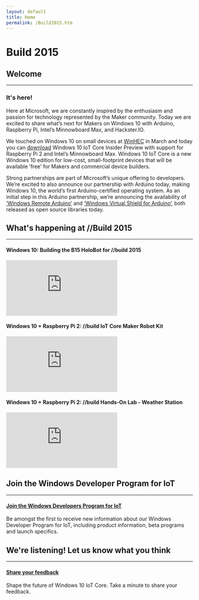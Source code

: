 ```yaml
---
layout: default
title: Home
permalink: /Build2015.htm
---
```

<div class="build-2015-background">
  <div class="col-md-12 text-center">
    <h1>Build 2015</h1>
  </div>
</div>
<div class="row section-heading">
  <h2>Welcome</h2>
  <hr>
  <h3>It's here!</h3>
  <div class="build-2015-windows"></div>
  <p>Here at Microsoft, we are constantly inspired by the enthusiasm and passion for technology represented by the Maker community. Today we are excited to share what’s next for Makers on Windows 10 with Arduino, Raspberry Pi, Intel’s Minnowboard Max, and Hackster.IO.</p>

  <p>We touched on Windows 10 on small devices at <a href="https://msdn.microsoft.com/en-us/windows/hardware/dn913720(v=vs.85).aspx">WinHEC</a> in March and today you can <a href="https://dev.windows.com/en-US/iot">download</a> Windows 10 IoT Core Insider Preview with support for Raspberry Pi 2 and Intel’s Minnowboard Max. Windows 10 IoT Core is a new Windows 10 edition for low-cost, small-footprint devices that will be available ‘free’ for Makers and commercial device builders.</p>

  <p>Strong partnerships are part of Microsoft’s unique offering to developers. We’re excited to also announce our partnership with Arduino today, making Windows 10, the world’s first Arduino-certified operating system. As an initial step in this Arduino partnership, we’re announcing the availability of <a href="http://ms-iot.github.io/content/win10/SetupWRA.htm">‘Windows Remote Arduino’</a> and <a href="http://ms-iot.github.io/content/win10/SetupWVSA.htm">‘Windows Virtual Shield for Arduino’</a>, both released as open source libraries today.</p>

</div>
<div class="row section-heading">
  <h2>What's happening at //Build 2015</h2>
  <hr>
  <div class="col-md-12">
    <div class="col-md-4">
        <h4>Windows 10: Building the B15 HoloBot for //build 2015</h4>
        <iframe class="build2015-iframe" src="https://www.youtube.com/embed/r1PaAWvygQk" frameborder="0" allowfullscreen></iframe>
    </div>
    <div class="col-md-4">
        <h4>Windows 10 + Raspberry Pi 2: //build IoT Core Maker Robot Kit</h4>
        <iframe class="build2015-iframe" src="https://www.youtube.com/embed/aKCieb-Gf2g" frameborder="0" allowfullscreen></iframe>
    </div>
    <div class="col-md-4">
        <h4>Windows 10 + Raspberry Pi 2: //build Hands-On Lab - Weather Station</h4>
        <iframe class="build2015-iframe" src="https://www.youtube.com/embed/Hkm4THS3Rf8" frameborder="0" allowfullscreen></iframe>
    </div>
  </div>
</div>
<div class="row section-heading">
  <h2>Join the Windows Developer Program for IoT</h2>
  <hr>
  <a href="{{site.signupurl}}">
      <h4 class="btn btn-default btn-build">Join the Windows Developers Program for IoT</h4>
    </a>
    <p>Be amongst the first to receive new information about our Windows Developer Program for IoT, including product information, beta programs and launch specifics.</p>
</div>
<div class="row section-heading">
  <h2>We're listening! Let us know what you think</h2>
  <hr>
  <a href="https://microsoft.qualtrics.com/jfe/form/SV_3ZUHQMqjAcS8zDT">
      <h4 class="btn btn-default btn-build">Share your feedback</h4>
    </a>
    <p>Shape the future of Windows 10 IoT Core. Take a minute to share your feedback.</p>
</div>
